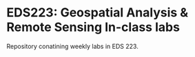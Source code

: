 # EDS223: Geospatial Analysis & Remote Sensing In-class labs
Repository conatining weekly labs in EDS 223.

